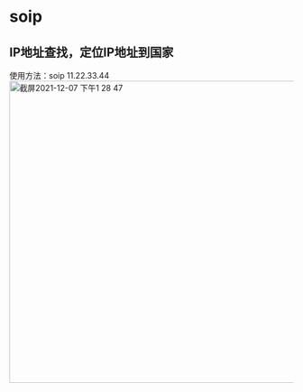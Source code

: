 # soip
IP地址查找，定位IP地址到国家
-----------------------------
使用方法：soip 11.22.33.44
<img width="535" alt="截屏2021-12-07 下午1 28 47" src="https://user-images.githubusercontent.com/95668259/144971919-231a0806-b74e-4c96-9186-4b5a2db87217.png">

